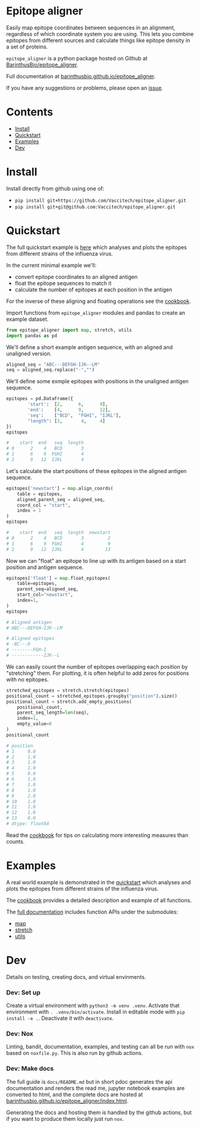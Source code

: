 # Epitope aligner
Easily map epitope coordinates between sequences in an alignment,
regardless of which coordinate system you are using.
This lets you combine epitopes from different sources and calculate
things like epitope density in a set of proteins.

`epitope_aligner` is a python package hosted on Github at
[BarinthusBio/epitope_aligner](https://github.com/BarinthusBio/epitope_aligner).

Full documentation at [barinthusbio.github.io/epitope_aligner](https://barinthusbio.github.io/epitope_aligner).

If you have any suggestions or problems, please open an [issue](https://github.com/BarinthusBio/epitope_aligner/issues).

# Contents
- [Install](#install)
- [Quickstart](#quickstart)
- [Examples](#examples)
- [Dev](#dev)

# Install
Install directly from github using one of:
- `pip install git+https://github.com/Vaccitech/epitope_aligner.git`
- `pip install git+git@github.com:Vaccitech/epitope_aligner.git`

# Quickstart
The full quickstart example is [here](https://barinthusbio.github.io/epitope_aligner/epitope_aligner/examples/quickstart.html) which analyses and plots the epitopes from different strains of the influenza virus.

In the current minimal example we'll:
- convert epitope coordinates to an aligned antigen
- float the epitope sequences to match it
- calculate the number of epitopes at each position in the antigen

For the inverse of these aligning and floating operations
see the [cookbook](https://barinthusbio.github.io/epitope_aligner/epitope_aligner/examples/cookbook.html).

Import functions from `epitope_aligner` modules and pandas to create
an example dataset.
```python
from epitope_aligner import map, stretch, utils
import pandas as pd
```

We'll define a short example antigen sequence, with an aligned
and unaligned version.
```python
aligned_seq = "ABC---DEFGH-IJK--LM"
seq = aligned_seq.replace("-","")
```

We'll define some exmple epitopes with positions in the unaligned antigen sequence.
```python
epitopes = pd.DataFrame({
        'start':  [2,      6,      9],
        'end':    [4,      9,      12],
        'seq':    ["BCD",  "FGHI", "IJKL"],
        "length": [3,       4,     4]
})
epitopes
```
```python
#    start  end   seq  length
# 0      2    4   BCD       3
# 1      6    9  FGHI       4
# 2      9   12  IJKL       4
```

Let's calculate the start positions of these epitopes in the aligned
antigen sequence.
```python
epitopes['newstart'] = map.align_coords(
    table = epitopes,
    aligned_parent_seq = aligned_seq,
    coord_col = "start",
    index = 1
)
epitopes
```
```python
#    start  end   seq  length  newstart
# 0      2    4   BCD       3         2
# 1      6    9  FGHI       4         9
# 2      9   12  IJKL       4        13
```

Now we can "float" an epitope to line up with its antigen based on a start position and antigen sequence.
```python
epitopes['float'] = map.float_epitopes(
    table=epitopes,
    parent_seq=aligned_seq,
    start_col="newstart",
    index=1,
)
epitopes
```
```python
# Aligned antigen
# ABC---DEFGH-IJK--LM

# Aligned epitopes
# -BC---D
# --------FGH-I
# ------------IJK--L
```

We can easily count the number of epitopes overlapping each position
by "stretching" them. For plotting, it is often helpful to add zeros
for positions with no epitopes.
```python
stretched_epitopes = stretch.stretch(epitopes)
positional_count = stretched_epitopes.groupby("position").size()
positional_count = stretch.add_empty_positions(
    positional_count,
    parent_seq_length=len(seq),
    index=1,
    empty_value=0
)
positional_count
```
```python
# position
# 1     0.0
# 2     1.0
# 3     1.0
# 4     1.0
# 5     0.0
# 6     1.0
# 7     1.0
# 8     1.0
# 9     2.0
# 10    1.0
# 11    1.0
# 12    1.0
# 13    0.0
# dtype: float64
```
Read the [cookbook](https://barinthusbio.github.io/epitope_aligner/epitope_aligner/examples/cookbook.html#Stretch-epitopes) for tips on calculating more interesting measures than counts.

# Examples
A real world example is demonstrated in the [quickstart](https://barinthusbio.github.io/epitope_aligner/epitope_aligner/examples/quickstart.html) which analyses and plots the epitopes from different strains of the influenza virus.

The [cookbook](https://barinthusbio.github.io/epitope_aligner/epitope_aligner/examples/cookbook.html) provides a detailed description and example of all functions.

The [full documentation](https://barinthusbio.github.io/epitope_aligner/epitope_aligner.html) includes function APIs under the submodules:
- [map](https://barinthusbio.github.io/epitope_aligner/epitope_aligner/map.html)
- [stretch](https://barinthusbio.github.io/epitope_aligner/epitope_aligner/stretch.html)
- [utils](https://barinthusbio.github.io/epitope_aligner/epitope_aligner/utils.html)

# Dev
Details on testing, creating docs, and virtual envinments.

### Dev: Set up
Create a virtual environment with `python3 -m venv .venv`.
Activate that environment with `. .venv/bin/activate`.
Install in editable mode with `pip install -e .`.
Deactivate it with `deactivate`.

### Dev: Nox
Linting, bandit, documentation, examples, and testing can all be run with
`nox` based on `noxfile.py`. This is also run by github actions.

### Dev: Make docs
The full guide is `docs/README.md` but in short pdoc generates the
api documentation and renders the read me, jupyter notebook examples
are converted to html, and the complete docs are hosted at [barinthusbio.github.io/epitope_aligner/index.html](https://barinthusbio.github.io/epitope_aligner).

Generating the docs and hosting them is handled by the github actions, but
if you want to produce them locally just run `nox`.
